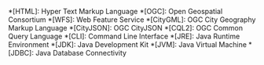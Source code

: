 *[HTML]: Hyper Text Markup Language
*[OGC]: Open Geospatial Consortium
*[WFS]: Web Feature Service
*[CityGML]: OGC City Geography Markup Language
*[CityJSON]: OGC CityJSON
*[CQL2]: OGC Common Query Language
*[CLI]: Command Line Interface
*[JRE]: Java Runtime Environment
*[JDK]: Java Development Kit
*[JVM]: Java Virtual Machine
*[JDBC]: Java Database Connectivity